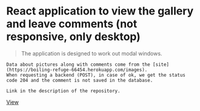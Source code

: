 React application to view the gallery and leave comments (not responsive, only desktop)
=====================

> The application is designed to work out modal windows.

    Data about pictures along with comments come from the [site](https://boiling-refuge-66454.herokuapp.com/images).
    When requesting a backend (POST), in case of ok, we get the status code 204 and the comment is not saved in the database.
    
    Link in the description of the repository.

[View](https://darina00.github.io/gallery/)
